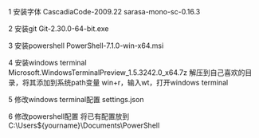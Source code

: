 1 安装字体
    CascadiaCode-2009.22
    sarasa-mono-sc-0.16.3

2 安装git
    Git-2.30.0-64-bit.exe
    
3 安装powershell
    PowerShell-7.1.0-win-x64.msi

4 安装windows terminal
    Microsoft.WindowsTerminalPreview_1.5.3242.0_x64.7z
    解压到自己喜欢的目录，将其添加到系统path变量
    win+r，输入wt，打开windows terminal
    
5 修改windows terminal配置
    settings.json

6 修改powershell配置
    将已有配置放到C:\Users\${yourname}\Documents\PowerShell